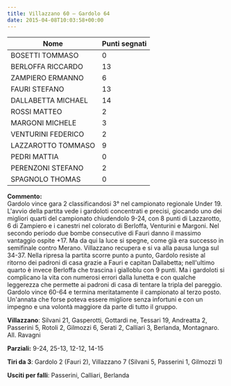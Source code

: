 ```yaml
---
title: Villazzano 60 – Gardolo 64
date: 2015-04-08T10:03:58+00:00
---
```

| **Nome** | **Punti segnati** |
| -------- | ----------------- |
| BOSETTI TOMMASO | 0 |
| BERLOFFA RICCARDO | 13 |
| ZAMPIERO ERMANNO | 6 |
| FAURI STEFANO | 13 |
| DALLABETTA MICHAEL | 14 |
| ROSSI MATTEO | 2 |
| MARGONI MICHELE | 3 |
| VENTURINI FEDERICO | 2 |
| LAZZAROTTO TOMMASO | 9 |
| PEDRI MATTIA | 0 |
| PERENZONI STEFANO | 2 |
| SPAGNOLO THOMAS | 0 |

**Commento:**  
Gardolo vince gara 2 classificandosi 3° nel campionato regionale Under 19. L'avvio della partita vede i gardoloti concentrati e precisi, giocando uno dei migliori quarti del campionato chiudendolo 9-24, con 8 punti di Lazzarotto, 6 di Zampiero e i canestri nel colorato di Berloffa, Venturini e Margoni. Nel secondo periodo due bombe consecutive di Fauri danno il massimo vantaggio ospite +17. Ma da qui la luce si spegne, come già era successo in semifinale contro Merano. Villazzano recupera e si va alla pausa lunga sul 34-37. Nella ripresa la partita scorre punto a punto, Gardolo resiste al ritorno dei padroni di casa grazie a Fauri e capitan Dallabetta; nell'ultimo quarto è invece Berloffa che trascina i gialloblu con 9 punti. Ma i gardoloti si complicano la vita con numerosi errori dalla lunetta e con qualche leggerezza che permette ai padroni di casa di tentare la tripla del pareggio. Gardolo vince 60-64 e termina meritatamente il campionato al terzo posto. Un'annata che forse poteva essere migliore senza infortuni e con un impegno e una volontà maggiore da parte di tutto il gruppo.

**Villazzano**: Silvani 21, Gasperotti, Gottardi ne, Tessari 19, Andreatta 2, Passerini 5, Rotoli 2, Gilmozzi 6, Serati 2, Calliari 3, Berlanda, Montagnaro. All. Ravagni

**Parziali:** 9-24, 25-13, 12-12, 14-15

**Tiri da 3**: Gardolo 2 (Fauri 2), Villazzano 7 (Silvani 5, Passerini 1, Gilmozzi 1)

**Usciti per falli**: Passerini, Calliari, Berlanda